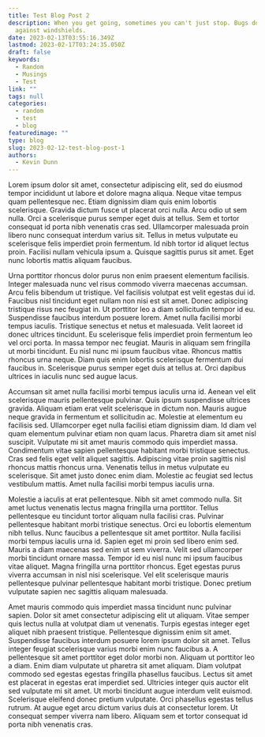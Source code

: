 ```yaml
---
title: Test Blog Post 2
description: When you get going, sometimes you can't just stop. Bugs do that - usually
  against windshields.
date: 2023-02-13T03:55:16.349Z
lastmod: 2023-02-17T03:24:35.050Z
draft: false
keywords:
  - Random
  - Musings
  - Test
link: ""
tags: null
categories:
  - random
  - test
  - blog
featuredimage: ""
type: blog
slug: 2023-02-12-test-blog-post-1
authors:
  - Kevin Dunn
---
```

Lorem ipsum dolor sit amet, consectetur adipiscing elit, sed do eiusmod tempor incididunt ut labore et dolore magna aliqua. Neque vitae tempus quam pellentesque nec. Etiam dignissim diam quis enim lobortis scelerisque. Gravida dictum fusce ut placerat orci nulla. Arcu odio ut sem nulla. Orci a scelerisque purus semper eget duis at tellus. Sem et tortor consequat id porta nibh venenatis cras sed. Ullamcorper malesuada proin libero nunc consequat interdum varius sit. Tellus in metus vulputate eu scelerisque felis imperdiet proin fermentum. Id nibh tortor id aliquet lectus proin. Facilisi nullam vehicula ipsum a. Quisque sagittis purus sit amet. Eget nunc lobortis mattis aliquam faucibus.

Urna porttitor rhoncus dolor purus non enim praesent elementum facilisis. Integer malesuada nunc vel risus commodo viverra maecenas accumsan. Arcu felis bibendum ut tristique. Vel facilisis volutpat est velit egestas dui id. Faucibus nisl tincidunt eget nullam non nisi est sit amet. Donec adipiscing tristique risus nec feugiat in. Ut porttitor leo a diam sollicitudin tempor id eu. Suspendisse faucibus interdum posuere lorem. Amet nulla facilisi morbi tempus iaculis. Tristique senectus et netus et malesuada. Velit laoreet id donec ultrices tincidunt. Eu scelerisque felis imperdiet proin fermentum leo vel orci porta. In massa tempor nec feugiat. Mauris in aliquam sem fringilla ut morbi tincidunt. Eu nisl nunc mi ipsum faucibus vitae. Rhoncus mattis rhoncus urna neque. Diam quis enim lobortis scelerisque fermentum dui faucibus in. Scelerisque purus semper eget duis at tellus at. Orci dapibus ultrices in iaculis nunc sed augue lacus.

Accumsan sit amet nulla facilisi morbi tempus iaculis urna id. Aenean vel elit scelerisque mauris pellentesque pulvinar. Quis ipsum suspendisse ultrices gravida. Aliquam etiam erat velit scelerisque in dictum non. Mauris augue neque gravida in fermentum et sollicitudin ac. Molestie at elementum eu facilisis sed. Ullamcorper eget nulla facilisi etiam dignissim diam. Id diam vel quam elementum pulvinar etiam non quam lacus. Pharetra diam sit amet nisl suscipit. Vulputate mi sit amet mauris commodo quis imperdiet massa. Condimentum vitae sapien pellentesque habitant morbi tristique senectus. Cras sed felis eget velit aliquet sagittis. Adipiscing vitae proin sagittis nisl rhoncus mattis rhoncus urna. Venenatis tellus in metus vulputate eu scelerisque. Sit amet justo donec enim diam. Molestie ac feugiat sed lectus vestibulum mattis. Amet nulla facilisi morbi tempus iaculis urna.

Molestie a iaculis at erat pellentesque. Nibh sit amet commodo nulla. Sit amet luctus venenatis lectus magna fringilla urna porttitor. Tellus pellentesque eu tincidunt tortor aliquam nulla facilisi cras. Pulvinar pellentesque habitant morbi tristique senectus. Orci eu lobortis elementum nibh tellus. Nunc faucibus a pellentesque sit amet porttitor. Nulla facilisi morbi tempus iaculis urna id. Sapien eget mi proin sed libero enim sed. Mauris a diam maecenas sed enim ut sem viverra. Velit sed ullamcorper morbi tincidunt ornare massa. Tempor id eu nisl nunc mi ipsum faucibus vitae aliquet. Magna fringilla urna porttitor rhoncus. Eget egestas purus viverra accumsan in nisl nisi scelerisque. Vel elit scelerisque mauris pellentesque pulvinar pellentesque habitant morbi tristique. Donec pretium vulputate sapien nec sagittis aliquam malesuada.

Amet mauris commodo quis imperdiet massa tincidunt nunc pulvinar sapien. Dolor sit amet consectetur adipiscing elit ut aliquam. Vitae semper quis lectus nulla at volutpat diam ut venenatis. Turpis egestas integer eget aliquet nibh praesent tristique. Pellentesque dignissim enim sit amet. Suspendisse faucibus interdum posuere lorem ipsum dolor sit amet. Tellus integer feugiat scelerisque varius morbi enim nunc faucibus a. A pellentesque sit amet porttitor eget dolor morbi non. Aliquam ut porttitor leo a diam. Enim diam vulputate ut pharetra sit amet aliquam. Diam volutpat commodo sed egestas egestas fringilla phasellus faucibus. Lectus sit amet est placerat in egestas erat imperdiet sed. Ultricies integer quis auctor elit sed vulputate mi sit amet. Ut morbi tincidunt augue interdum velit euismod. Scelerisque eleifend donec pretium vulputate. Orci phasellus egestas tellus rutrum. At augue eget arcu dictum varius duis at consectetur lorem. Ut consequat semper viverra nam libero. Aliquam sem et tortor consequat id porta nibh venenatis cras.